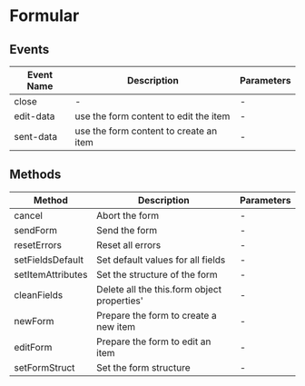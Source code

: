 # Formular

## Events

<!-- @vuese:Formular:events:start -->
|Event Name|Description|Parameters|
|---|---|---|
|close|-|-|
|edit-data|use the form content to edit the item|-|
|sent-data|use the form content to create an item|-|

<!-- @vuese:Formular:events:end -->


## Methods

<!-- @vuese:Formular:methods:start -->
|Method|Description|Parameters|
|---|---|---|
|cancel|Abort the form|-|
|sendForm|Send the form|-|
|resetErrors|      Reset all errors|-|
|setFieldsDefault|Set default values for all fields|-|
|setItemAttributes|Set the structure of the form|-|
|cleanFields|Delete all the this.form object properties'|-|
|newForm|Prepare the form to create a new item|-|
|editForm|Prepare the form to edit an item|-|
|setFormStruct|Set the form structure|-|

<!-- @vuese:Formular:methods:end -->


